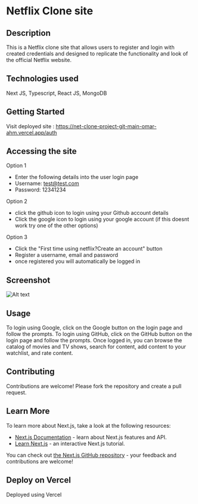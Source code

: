# Netflix Clone site

## Description 
This is a Netflix clone site that allows users to register and login with created credentials and designed to replicate the functionality and look of the official Netflix website.

## Technologies used 
Next JS, Typescript, React JS, MongoDB
## Getting Started

Visit deployed site : https://net-clone-project-git-main-omar-ahm.vercel.app/auth

## Accessing the site

Option 1
 - Enter the following details into the user login page 
 - Username: test@test.com
 - Password: 12341234

Option 2
  - click the github icon to login using your Github account details 
   - Click the google icon to login using your google account 
      (if this doesnt work try one of the other options)
  
Option 3
 - Click the "First time using netflix?Create an account" button 
 - Register a username, email and password
 - once registered you will automatically be logged in
 
 
## Screenshot

![Alt text](public/images/Screenshot%202023-04-19%20at%2021.17.38.png)

## Usage
To login using Google, click on the Google button on the login page and follow the prompts.
To login using GitHub, click on the GitHub button on the login page and follow the prompts.
Once logged in, you can browse the catalog of movies and TV shows, search for content, add content to your watchlist, and rate content.

## Contributing 
Contributions are welcome! Please fork the repository and create a pull request.

## Learn More

To learn more about Next.js, take a look at the following resources:

- [Next.js Documentation](https://nextjs.org/docs) - learn about Next.js features and API.
- [Learn Next.js](https://nextjs.org/learn) - an interactive Next.js tutorial.

You can check out [the Next.js GitHub repository](https://github.com/vercel/next.js/) - your feedback and contributions are welcome!

## Deploy on Vercel

Deployed using Vercel 
